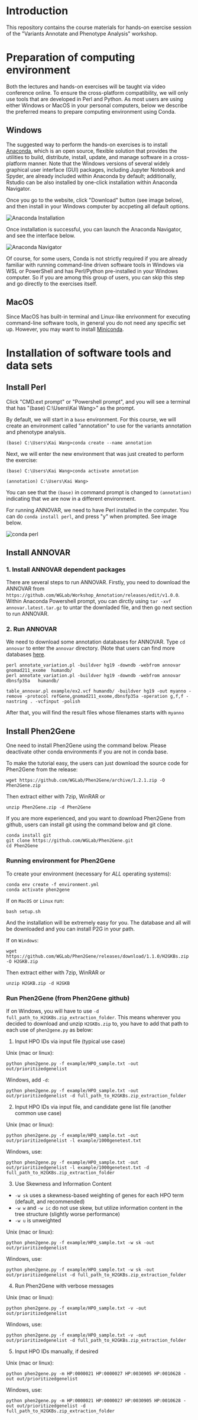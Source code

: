 # Introduction
This repository contains the course materials for hands-on exercise session of the "Variants Annotate and Phenotype Analysis" workshop. 

# Preparation of computing environment
Both the lectures and hands-on exercises will be taught via video conference online. To ensure the cross-platform compatibility, we will only use tools that are developed in Perl and Python. As most users are using either Windows or MacOS in your personal computers, below we describe the preferred means to prepare computing environment using Conda. 

## Windows
The suggested way to perform the hands-on exercises is to install [Anaconda](https://www.anaconda.com/products/individual), which is an open source, flexible solution that provides the utilities to build, distribute, install, update, and manage software in a cross-platform manner. Note that the Windows versions of several widely graphical user interface (GUI) packages, including Jupyter Notebook and Spyder, are already included within Anaconda by default; additionally, Rstudio can be also installed by one-click installation within Anaconda Navigator.

Once you go to the website, click "Download" button (see image below), and then install in your Windows computer by accpeting all default options.

![Anaconda Installation](img/anaconda.png)


Once installation is successful, you can launch the Anaconda Navigator, and see the interface below.

![Anaconda Navigator](img/navigator.png)

Of course, for some users, Conda is not strictly required if you are already familiar with running command-line driven software tools in Windows via WSL or PowerShell and has Perl/Python pre-installed in your Windows computer. So if you are among this group of users, you can skip this step and go directly to the exercises itself.



## MacOS
Since MacOS has built-in terminal and Linux-like enrivonment for executing command-line software tools, in general you do not need any specific set up. However, you may want to install [Miniconda](https://docs.conda.io/projects/conda/en/latest/user-guide/install/macos.html).


# Installation of software tools and data sets

## Install Perl

Click "CMD.ext prompt" or "Powershell prompt", and you will see a terminal that has "(base) C:\Users\Kai Wang>" as the prompt.

By default, we will start in a `base` environment. For this course, we will create an environment called "annotation" to use for the variants annotation and phenotype analysis. 

```
(base) C:\Users\Kai Wang>conda create --name annotation
```

Next, we will enter the new environment that was just created to perform the exercise:

```
(base) C:\Users\Kai Wang>conda activate annotation

(annotation) C:\Users\Kai Wang>
```

You can see that the `(base)` in command prompt is changed to `(annotation)` indicating that we are now in a different environment.

For running ANNOVAR, we need to have Perl installed in the computer. You can do `conda install perl`, and press "y" when prompted. See image below.

![conda perl](img/conda_perl.png)

## Install ANNOVAR

### 1. Install ANNOVAR dependent packages

There are several steps to run ANNOVAR. Firstly, you need to download the ANNOVAR from `https://github.com/WGLab/Workshop_Annotation/releases/edit/v1.0.0`. Within Anaconda Powershell prompt, you can dirctly using `tar -xvf annovar.latest.tar.gz` to untar the downladed file, and then go next section to run ANNOVAR.

### 2. Run ANNOVAR

We need to download some annotation databases for ANNOVAR. Type `cd annovar` to enter the `annovar` directory. (Note that users can find more databases [here](https://doc-openbio.readthedocs.io/projects/annovar/en/latest/user-guide/download/#-for-filter-based-annotation).
```
perl annotate_variation.pl -buildver hg19 -downdb -webfrom annovar gnomad211_exome  humandb/ 
perl annotate_variation.pl -buildver hg19 -downdb -webfrom annovar dbnsfp35a   humandb/ 
```

```
table_annovar.pl example/ex2.vcf humandb/ -buildver hg19 -out myanno -remove -protocol refGene,gnomad211_exome,dbnsfp35a -operation g,f,f -nastring . -vcfinput -polish
```
After that, you will find the result files whose filenames starts with `myanno`

## Install Phen2Gene

One need to install Phen2Gene using the command below. Please deactivate other conda environments if you are not in conda base.

To make the tutorial easy, the users can just download the source code for Phen2Gene from the release:

```
wget https://github.com/WGLab/Phen2Gene/archive/1.2.1.zip -O Phen2Gene.zip
```

Then extract either with 7zip, WinRAR or

```
unzip Phen2Gene.zip -d Phen2Gene
```

If you are more experienced, and you want to download Phen2Gene from github, users can install git using the command below and git clone.
```
conda install git
git clone https://github.com/WGLab/Phen2Gene.git
cd Phen2Gene
```

### Running environment for Phen2Gene

To create your environment (necessary for *ALL* operating systems):

```
conda env create -f environment.yml
conda activate phen2gene
```

If on `MacOS` or `Linux` run:

```
bash setup.sh
```
And the installation will be extremely easy for you.  The database and all will be downloaded and you can install P2G in your path.

If on `Windows`:

```
wget https://github.com/WGLab/Phen2Gene/releases/download/1.1.0/H2GKBs.zip -O H2GKB.zip
```

Then extract either with 7zip, WinRAR or

```
unzip H2GKB.zip -d H2GKB
```

### Run Phen2Gene (from Phen2Gene github)

If on Windows, you will have to use `-d full_path_to_H2GKBs.zip_extraction_folder`.  This means wherever you decided to download and unzip `H2GKBs.zip` to, you have to add that path to each use of `phen2gene.py` as below:

1. Input HPO IDs via input file (typical use case)

Unix (mac or linux):
```
python phen2gene.py -f example/HPO_sample.txt -out out/prioritizedgenelist
```
Windows, add `-d`:
```
python phen2gene.py -f example/HPO_sample.txt -out out/prioritizedgenelist -d full_path_to_H2GKBs.zip_extraction_folder
```
2. Input HPO IDs via input file, and candidate gene list file (another common use case)

Unix (mac or linux):
```
python phen2gene.py -f example/HPO_sample.txt -out out/prioritizedgenelist -l example/1000genetest.txt
```
Windows, use:
```
python phen2gene.py -f example/HPO_sample.txt -out out/prioritizedgenelist -l example/1000genetest.txt -d full_path_to_H2GKBs.zip_extraction_folder
```
3. Use Skewness and Information Content

  * `-w sk` uses a skewness-based weighting of genes for each HPO term (default, and recommended)
  * `-w w` and `-w ic` do not use skew, but utilize information content in the tree structure (slightly worse performance)
  * `-w u` is unweighted
  
Unix (mac or linux):
```
python phen2gene.py -f example/HPO_sample.txt -w sk -out out/prioritizedgenelist
```
Windows, use:
```
python phen2gene.py -f example/HPO_sample.txt -w sk -out out/prioritizedgenelist -d full_path_to_H2GKBs.zip_extraction_folder
```
4. Run Phen2Gene with verbose messages

Unix (mac or linux):
```
python phen2gene.py -f example/HPO_sample.txt -v -out out/prioritizedgenelist
```
Windows, use:
```
python phen2gene.py -f example/HPO_sample.txt -v -out out/prioritizedgenelist -d full_path_to_H2GKBs.zip_extraction_folder
```
5. Input HPO IDs manually, if desired

Unix (mac or linux):
```
python phen2gene.py -m HP:0000021 HP:0000027 HP:0030905 HP:0010628 -out out/prioritizedgenelist
```
Windows, use:
```
python phen2gene.py -m HP:0000021 HP:0000027 HP:0030905 HP:0010628 -out out/prioritizedgenelist -d full_path_to_H2GKBs.zip_extraction_folder
```




